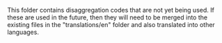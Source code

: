 This folder contains disaggregation codes that are not yet being used. If these are used in the future, then they will need to be merged into the existing files in the "translations/en" folder and also translated into other languages.
